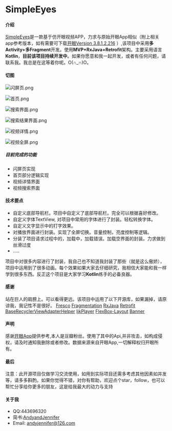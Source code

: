 # SimpleEyes
#### 介绍
[SimpleEyes](https://github.com/AndyJennifer/SimpleEyes)是一款基于仿开眼视频APP，力求与原始开眼App相似（附上相关app参考版本，如有需要可下载[开眼Version 3.8.1.2.216](https://pan.baidu.com/s/1xWR4fz9bXL4gH-KkQVX-RA) ）,该项目中采用**多Activity+多Fragment**开发。使用**MVP+RxJava+Retrofit**架构。主要采用语言**Kotlin**，**目前该项目持续开发中**。如果你愿意和我一起开发，或者有任何问题，请联系我。我总是在这等着你呢。O(∩_∩)O。

#### 切图

![闪屏页.png](https://upload-images.jianshu.io/upload_images/2824145-b38796e75822e9d8.png?imageMogr2/auto-orient/strip%7CimageView2/2/w/1240)

![首页.png](https://upload-images.jianshu.io/upload_images/2824145-35e2de15d95ca3e1.png?imageMogr2/auto-orient/strip%7CimageView2/2/w/1240)

![搜索界面.png](https://upload-images.jianshu.io/upload_images/2824145-fa9758b494ffe6ed.png?imageMogr2/auto-orient/strip%7CimageView2/2/w/1240)

![搜索结果界面.png](https://upload-images.jianshu.io/upload_images/2824145-213decd1702aaf20.png?imageMogr2/auto-orient/strip%7CimageView2/2/w/1240)


![视频详情.png](https://upload-images.jianshu.io/upload_images/2824145-97902b63822b7639.png?imageMogr2/auto-orient/strip%7CimageView2/2/w/1240)

![视频全屏.png](https://upload-images.jianshu.io/upload_images/2824145-42b406955b3d6158.png?imageMogr2/auto-orient/strip%7CimageView2/2/w/1240)



##### 目前完成的功能
- 闪屏页实现
- 首页部分逻辑实现
- 视频详情界面
- 视频搜索界面

#### 技术要点
- 自定义底部导航栏。项目中自定义了底部导航栏。完全可以根据喜好修改。
- 自定义字体TextView, 对项目中常用的字体进行了封装。轻松转换字体。
- 自定义文字显示中的打字效果。
- 对播放界面进行封装。实现了全屏切换。音量控制，亮度控制等逻辑。
- 分装了项目请求过程中的，加载中，加载错误。加载空界面的封装。力求做到丝滑过度
- .....

项目中对很多内容进行了封装，我自己也不知道我封装了那些（就是这么傲娇），项目中运用到了很多动画。每个效果如果大家去仔细研究，我相信大家能和我一样学到很多东西。反正这个项目是大家学习**Kotlin**练手的必备良器。

#### 感谢
站在巨人的肩膀上。可以看得更远。该项目中运用了以下开源库，如果漏掉，请原谅我，我记性不是很好。
[Fresco](https://github.com/facebook/fresco)
[Fragmentation](https://github.com/YoKeyword/Fragmentation)
[RxJava](https://github.com/ReactiveX/RxJava)
[Retrofit](https://github.com/square/retrofit)
[BaseRecyclerViewAdapterHelper](https://github.com/CymChad/BaseRecyclerViewAdapterHelper)
[IjkPlayer](https://github.com/Bilibili/ijkplayer)
[FlexBox-Layout](https://github.com/google/flexbox-layout)
[Banner](https://github.com/youth5201314/banner)

#### 声明
感谢[开眼App](http://www.kaiyanapp.com)提供参考,本人是豆瓣粉丝。使用了其中的Api,并非攻击，如构成侵权，请及时通知我删除或者修改。数据来源来自开眼App,一切解释权归开眼所有。

#### 最后
注意：此开源项目仅做学习交流使用，如用到实际项目还需多考虑其他因素如并发等，请多多斟酌。如果你觉得不错，对你有帮助，欢迎点个star，follow，也可以帮忙分享给你更多的朋友，这是给我最大的动力与支持

#### 关于我
- QQ:443696320
- 简书:[AndyandJennifer](https://www.jianshu.com/users/921c778fb5e1/timeline)
- Email: [andyjennifer@126.com](andyjennifer@126.com)

